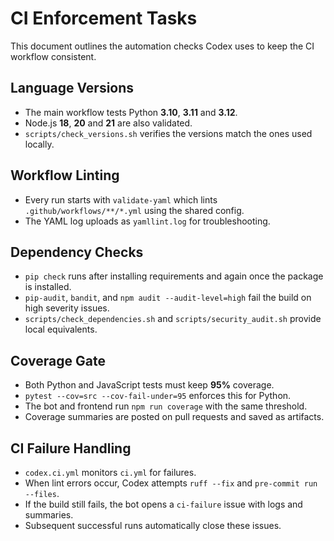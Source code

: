 # CI Enforcement Tasks

This document outlines the automation checks Codex uses to keep the CI workflow consistent.

## Language Versions

- The main workflow tests Python **3.10**, **3.11** and **3.12**.
- Node.js **18**, **20** and **21** are also validated.
- `scripts/check_versions.sh` verifies the versions match the ones used locally.

## Workflow Linting

- Every run starts with `validate-yaml` which lints `.github/workflows/**/*.yml` using the shared config.
- The YAML log uploads as `yamllint.log` for troubleshooting.

## Dependency Checks

- `pip check` runs after installing requirements and again once the package is installed.
- `pip-audit`, `bandit`, and `npm audit --audit-level=high` fail the build on high severity issues.
- `scripts/check_dependencies.sh` and `scripts/security_audit.sh` provide local equivalents.

## Coverage Gate

- Both Python and JavaScript tests must keep **95%** coverage.
- `pytest --cov=src --cov-fail-under=95` enforces this for Python.
- The bot and frontend run `npm run coverage` with the same threshold.
- Coverage summaries are posted on pull requests and saved as artifacts.

## CI Failure Handling

- `codex.ci.yml` monitors `ci.yml` for failures.
- When lint errors occur, Codex attempts `ruff --fix` and `pre-commit run --files`.
- If the build still fails, the bot opens a `ci-failure` issue with logs and summaries.
- Subsequent successful runs automatically close these issues.

